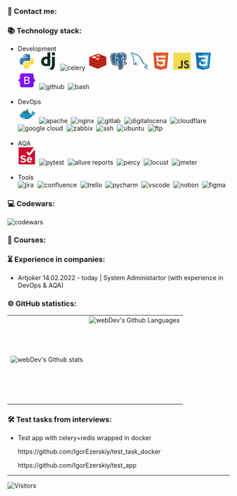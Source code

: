 ### 📨 Contact me:

### 📚 Technology stack:
- Development
  <div>
    <img src="https://github.com/devicons/devicon/blob/master/icons/python/python-original.svg" title="python" alt="python" width="40" height="40"/>&nbsp
    <img src="https://github.com/devicons/devicon/blob/master/icons/django/django-plain.svg" title="django/django-rest" alt="django/django-rest" width="40" height="40"/>&nbsp
    <img src="https://upload.wikimedia.org/wikipedia/commons/1/19/Celery_logo.png" title="celery" alt="celery" width="40" height="40"/>&nbsp
    <img src="https://github.com/devicons/devicon/blob/master/icons/redis/redis-original.svg" title="redis" alt="redis" width="40" height="40"/>&nbsp
    <img src="https://github.com/devicons/devicon/blob/master/icons/postgresql/postgresql-original.svg" title="postgresql" alt="postgresql" width="40" height="40"/>&nbsp
    <img src="https://github.com/devicons/devicon/blob/master/icons/mysql/mysql-original.svg" title="mysql" alt="mysql" width="40" height="40"/>&nbsp
    <img src="https://github.com/devicons/devicon/blob/master/icons/html5/html5-original.svg" title="html" alt="html" width="40" height="40"/>&nbsp
    <img src="https://github.com/devicons/devicon/blob/master/icons/javascript/javascript-original.svg" title="js" alt="js" width="40" height="40"/>&nbsp
    <img src="https://github.com/devicons/devicon/blob/master/icons/css3/css3-original.svg" title="css" alt="css" width="40" height="40"/>&nbsp
    <img src="https://github.com/devicons/devicon/blob/master/icons/bootstrap/bootstrap-original.svg" title="bootstrap" alt="bootstrap" width="40" height="40"/>&nbsp
    <img src="https://github.com/IgorEzerskiy/devicon/blob/master/icons/github/github-original.svg" title="github" alt="github" width="40" height="40"/>&nbsp
    <img src="https://github.com/IgorEzerskiy/devicon/blob/master/icons/bash/bash-plain.svg" title="bash" alt="bash" width="40" height="40"/>&nbsp
  </div>
  <br>
- DevOps
  <div>
    <img src="https://github.com/devicons/devicon/blob/master/icons/docker/docker-original.svg" title="docker" alt="docker" width="40" height="40"/>&nbsp
    <img src="https://github.com/IgorEzerskiy/devicon/blob/master/icons/apache/apache-original.svg" title="apache" alt="apache" width="40" height="40"/>&nbsp
    <img src="https://github.com/IgorEzerskiy/devicon/blob/master/icons/nginx/nginx-original.svg" title="nginx" alt="nginx" width="40" height="40"/>&nbsp
    <img src="https://github.com/IgorEzerskiy/devicon/blob/master/icons/gitlab/gitlab-original.svg" title="gitlab" alt="gitlab" width="40" height="40"/>&nbsp
    <img src="https://github.com/IgorEzerskiy/devicon/blob/master/icons/digitalocean/digitalocean-original.svg" title="digitalocena" alt="digitalocena" width="40" height="40"/>&nbsp
    <img src="https://upload.wikimedia.org/wikipedia/commons/thumb/9/94/Cloudflare_Logo.png/480px-Cloudflare_Logo.png" title="cloudflare" alt="cloudflare" width="40" height="40"/>&nbsp
    <img src="https://github.com/IgorEzerskiy/devicon/blob/master/icons/googlecloud/googlecloud-original.svg" title="google cloud" alt="google cloud" width="40" height="40"/>&nbsp
    <img src="https://upload.wikimedia.org/wikipedia/commons/thumb/5/5d/Zabbix_logo_square.svg/2500px-Zabbix_logo_square.svg.png" title="zabbix" alt="zabbix" width="40" height="40"/>&nbsp
    <img src="https://upload.wikimedia.org/wikipedia/commons/0/00/Unofficial_SSH_Logo.svg" title="ssh" alt="ssh" width="40" height="40"/>&nbsp
    <img src="https://github.com/IgorEzerskiy/devicon/blob/master/icons/ubuntu/ubuntu-plain.svg" title="ubuntu" alt="ubuntu" width="40" height="40"/>&nbsp
    <img src="https://upload.wikimedia.org/wikipedia/commons/thumb/a/a2/FTP_LOGO.png/1200px-FTP_LOGO.png" title="ftp" alt="ftp" width="40" height="40"/>&nbsp
  </div>
  <br>
- AQA
  <div>
    <img src="https://github.com/devicons/devicon/blob/master/icons/selenium/selenium-original.svg" title="selenium" alt="selenium" width="40" height="40"/>&nbsp
    <img src="https://github.com/IgorEzerskiy/devicon/blob/master/icons/pytest/pytest-original.svg" title="pytest" alt="pytest" width="40" height="40"/>&nbsp
    <img src="https://avatars.githubusercontent.com/u/5879127?s=280&v=4" title="allure reports" alt="allure reports" width="40" height="40"/>&nbsp
    <img src="https://images.crunchbase.com/image/upload/c_lpad,f_auto,q_auto:eco,dpr_1/rwgv0yumrzt6uuce9jtm" title="percy" alt="percy" width="40" height="40"/>&nbsp
    <img src="https://pbs.twimg.com/profile_images/1867636195/locust-logo-orignal_400x400.png" title="locust" alt="locust" width="40" height="40"/>&nbsp
    <img src="https://jmeter.apache.org/images/jmeter_square.svg" title="jmeter" alt="jmeter" width="40" height="40"/>&nbsp
  </div>
  <br>
- Tools
  <div>
    <img src="https://github.com/IgorEzerskiy/devicon/blob/master/icons/jira/jira-original.svg" title="jira" alt="jira" width="40" height="40"/>&nbsp
    <img src="https://github.com/IgorEzerskiy/devicon/blob/master/icons/confluence/confluence-original.svg" title="confluence" alt="confluence" width="40" height="40"/>&nbsp
    <img src="https://github.com/IgorEzerskiy/devicon/blob/master/icons/trello/trello-plain.svg" title="trello" alt="trello" width="40" height="40"/>&nbsp
    <img src="https://upload.wikimedia.org/wikipedia/commons/thumb/1/1d/PyCharm_Icon.svg/2048px-PyCharm_Icon.svg.png" title="pycharm" alt="pycharm" width="40" height="40"/>&nbsp
    <img src="https://github.com/IgorEzerskiy/devicon/blob/master/icons/vscode/vscode-original.svg" title="vscode" alt="vscode" width="40" height="40"/>&nbsp
    <img src="https://upload.wikimedia.org/wikipedia/commons/4/45/Notion_app_logo.png" title="notion" alt="notion" width="40" height="40"/>&nbsp
    <img src="https://github.com/IgorEzerskiy/devicon/blob/master/icons/figma/figma-original.svg" title="figma" alt="figma" width="40" height="40"/>&nbsp
  </div>
### 💻 Codewars:

![codewars](https://www.codewars.com/users/IgorEzerskiy/badges/large)

### 📖 Courses:
### ⏳ Experience in companies:
- Artjoker 14.02.2022 - today | System Administartor (with experience in DevOps & AQA)

### ⚙️ GitHub statistics:

<table>
  <tr>
    <td>
      <img align="left" src="http://github-readme-streak-stats.herokuapp.com?user=IgorEzerskiy&theme=dark&background=000000" alt="webDev's Github stats" />
    </td>
    <td>
      <img height="195px" align="right" alt="webDev's Github Languages" src="https://github-readme-stats-sigma-five.vercel.app/api/top-langs/?username=IgorEzerskiy&layout=compact&theme=vision-friendly-dark" />
    </td>
  </tr>
</table>

### 🛠 Test tasks from interviews:
  - Test app with celery+redis wrapped in docker<br>
    <p>https://github.com/IgorEzerskiy/test_task_docker</p>
    <p></p>https://github.com/IgorEzerskiy/test_app</p>
---
![Visitors](https://api.visitorbadge.io/api/visitors?path=IgorEzerskiy&countColor=%2337d67a&style=flat)
